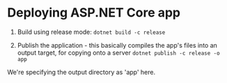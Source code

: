 # Deploying ASP.NET Core app 

1. Build using release mode: 
```dotnet build -c release```

1. Publish the application - this basically compiles the app's files into an output target, for copying onto a server 
```dotnet publish -c release -o app```

We're specifying the output directory as 'app' here. 